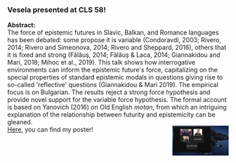 ### Vesela presented at CLS 58!

**Abstract:** <br>
The force of epistemic futures in Slavic, Balkan, and Romance languages has been debated: some propose it is variable (Condoravdi, 2003; Rivero, 2014; 
Rivero and Simeonova, 2014; Rivero and Sheppard, 2016), others that it is fixed and strong (Fălăuş, 2014; Fălăuş & Laca, 2014; Giannakidou and Mari, 2018; 
Mihoc et al., 2019). This talk shows how interrogative environments can inform the epistemic future's force, capitalizing on the special properties of 
standard epistemic modals in questions giving rise to so-called 'reflective' questions (Giannakidou & Mari 2019). The empirical focus is on Bulgarian. 
The results reject a strong force hypothesis and provide novel support for the variable force hypothesis. The formal account is based on Yanovich 
(2016) on Old English *motan*, from which an intriguing explanation of the relationship between futurity and epistemicity can be gleaned. <br>
<img src="/images/screenshot_talk_ves.png" alt="a screenshot of my online talk" style="width: 128px; float: right;">
<a href= "/images/poster_ves.pdf"> Here</a>, you can find my poster! 
